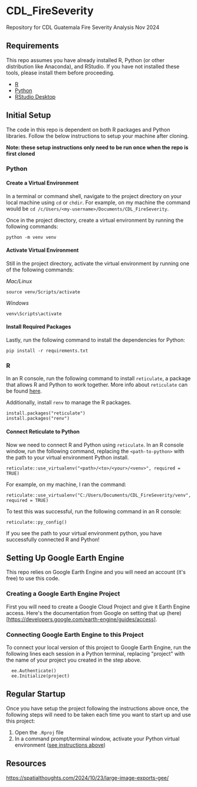 # CDL_FireSeverity
Repository for CDL Guatemala Fire Severity Analysis Nov 2024

## Requirements

This repo assumes you have already installed R, Python (or other distribution like Anaconda), and RStudio. If you have not installed these tools, please install them before proceeding.

- [R](https://cran.r-project.org/)
- [Python](https://www.python.org/)
- [RStudio Desktop](https://posit.co/download/rstudio-desktop/)

## Initial Setup

The code in this repo is dependent on both R packages and Python libraries. Follow the below instructions to setup your machine after cloning.

**Note: these setup instructions only need to be run once when the repo is first cloned**

### Python

#### Create a Virtual Environment

In a terminal or command shell, navigate to the project directory on your local machine using `cd` or `chdir`. For example, on my machine the command would be `cd /c/Users/<my-username>/Documents/CDL_FireSeverity`.

Once in the project directory, create a virtual environment by running the following commands:

```
python -m venv venv
```

#### Activate Virtual Environment

Still in the project directory, activate the virtual environment by running one of the following commands:

*Mac/Linux*

```
source venv/Scripts/activate
```

*Windows*

```
venv\Scripts\activate
```

#### Install Required Packages

Lastly, run the following command to install the dependencies for Python:

```
pip install -r requirements.txt
```
### R

In an R console, run the following command to install `reticulate`, a package that allows R and Python to work together. More info about `reticulate` can be found [here](https://rstudio.github.io/reticulate/index.html).

Additionally, install `renv` to manage the R packages.

```
install.packages("reticulate")
install.packages("renv")
```

#### Connect Reticulate to Python

Now we need to connect R and Python using `reticulate`. In an R console window, run the following command, replacing the `<path-to-python>` with the path to your virtual environment Python install.

```
reticulate::use_virtualenv("<path>/<to>/<your>/<venv>", required = TRUE)
```

For example, on my machine, I ran the command:

```
reticulate::use_virtualenv("C:/Users/Documents/CDL_FireSeverity/venv", required = TRUE)
```

To test this was successful, run the following command in an R console:

```
reticulate::py_config()
```

If you see the path to your virtual environment python, you have successfully connected R and Python!

## Setting Up Google Earth Engine

This repo relies on Google Earth Engine and you will need an account (it's free) to use this code.

### Creating a Google Earth Engine Project

First you will need to create a Google Cloud Project and give it Earth Engine access. Here's the documentation from Google on setting that up (here)[https://developers.google.com/earth-engine/guides/access].

### Connecting Google Earth Engine to this Project

To connect your local version of this project to Google Earth Engine, run the following lines each session in a Python terminal, replacing "project" with the name of your project you created in the step above.

```
  ee.Authenticate()
  ee.Initialize(project)
```

## Regular Startup

Once you have setup the project following the instructions above once, the following steps will need to be taken each time you want to start up and use this project:

1. Open the `.Rproj` file
2. In a command prompt/terminal window, activate your Python virtual environment ([see instructions above](#activate-virtual-environment))

## Resources

https://spatialthoughts.com/2024/10/23/large-image-exports-gee/

